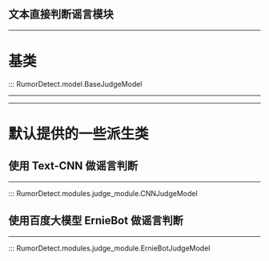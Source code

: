 ## 文本直接判断谣言模块

---

# 基类

::: RumorDetect.model.BaseJudgeModel

---

---
# 默认提供的一些派生类

## 使用 Text-CNN 做谣言判断

---

::: RumorDetect.modules.judge_module.CNNJudgeModel

## 使用百度大模型 ErnieBot 做谣言判断

---

::: RumorDetect.modules.judge_module.ErnieBotJudgeModel


